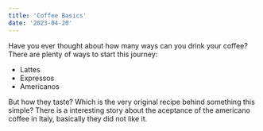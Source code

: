 ```yaml
---
title: 'Coffee Basics'
date: '2023-04-20'
---
```

Have you ever thought about how many ways can you drink your coffee?
There are plenty of ways to start this journey:
- Lattes
- Expressos
- Americanos

But how they taste? Which is the very original recipe behind something this simple?
There is a interesting story about the aceptance of the americano coffee in Italy, basically they did not like it.
